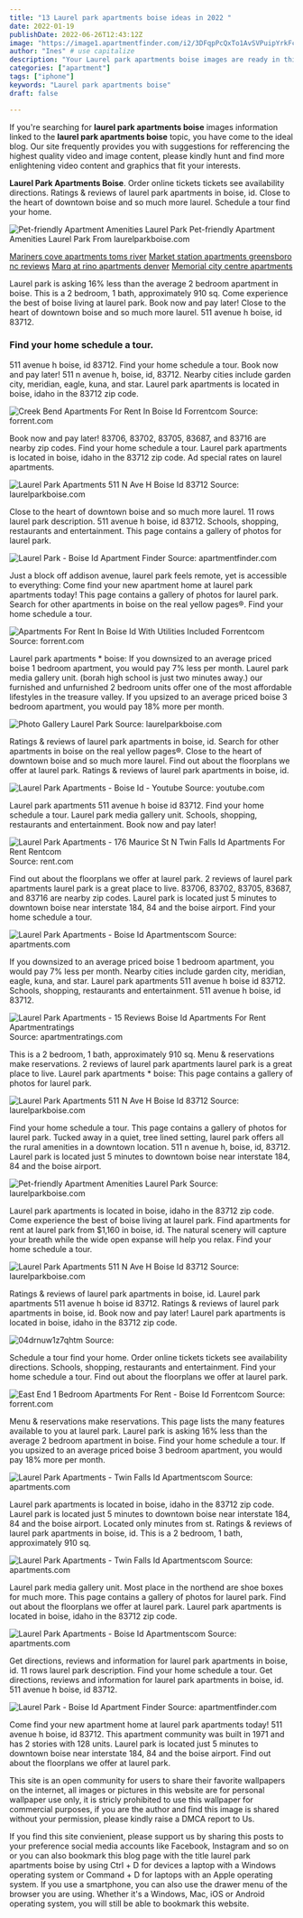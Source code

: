 ```yaml
---
title: "13 Laurel park apartments boise ideas in 2022 "
date: 2022-01-19
publishDate: 2022-06-26T12:43:12Z
image: "https://image1.apartmentfinder.com/i2/3DFqpPcQxTo1AvSVPuipYrkFcZZZwSRzpscxdGU-sHw/111/laurel-park-boise-id-interior-photo.jpg"
author: "Ines" # use capitalize
description: "Your Laurel park apartments boise images are ready in this website. Laurel park apartments boise are a topic that is being searched for and liked by netizens now. You can Find and Download the Laurel park apartments boise files here. Get all royalty-free vectors."
categories: ["apartment"]
tags: ["iphone"]
keywords: "Laurel park apartments boise"
draft: false

---
```


If you're searching for **laurel park apartments boise** images information linked to the **laurel park apartments boise** topic, you have come to the ideal  blog.  Our site frequently  provides you with  suggestions  for refferencing  the highest  quality video and image  content, please kindly hunt and find more enlightening video content and graphics  that fit your interests.

**Laurel Park Apartments Boise**. Order online tickets tickets see availability directions. Ratings &amp; reviews of laurel park apartments in boise, id. Close to the heart of downtown boise and so much more laurel. Schedule a tour find your home.

![Pet-friendly Apartment Amenities Laurel Park](https://laurelparkboise.com/assets/images/cache/Laurel-Park-Apt-Rec-Room-3-8ddfcac84c7fead511c90f5eb324ad78.jpg "Pet-friendly Apartment Amenities Laurel Park")
Pet-friendly Apartment Amenities Laurel Park From laurelparkboise.com

[Mariners cove apartments toms river](/mariners-cove-apartments-toms-river/)
[Market station apartments greensboro nc reviews](/market-station-apartments-greensboro-nc-reviews/)
[Marq at rino apartments denver](/marq-at-rino-apartments-denver/)
[Memorial city centre apartments](/memorial-city-centre-apartments/)

Laurel park is asking 16% less than the average 2 bedroom apartment in boise. This is a 2 bedroom, 1 bath, approximately 910 sq. Come experience the best of boise living at laurel park. Book now and pay later! Close to the heart of downtown boise and so much more laurel. 511 avenue h boise, id 83712.

### Find your home schedule a tour.

511 avenue h boise, id 83712. Find your home schedule a tour. Book now and pay later! 511 n avenue h, boise, id, 83712. Nearby cities include garden city, meridian, eagle, kuna, and star. Laurel park apartments is located in boise, idaho in the 83712 zip code.


![Creek Bend Apartments For Rent In Boise Id Forrentcom](https://images1.forrent.com/i2/0_kM2k_1bUSkJfXH4zjw1k98JyrDfn-sR1V0Dxx-_H8/117/image.jpg "Creek Bend Apartments For Rent In Boise Id Forrentcom")
Source: forrent.com

Book now and pay later! 83706, 83702, 83705, 83687, and 83716 are nearby zip codes. Find your home schedule a tour. Laurel park apartments is located in boise, idaho in the 83712 zip code. Ad special rates on laurel apartments.

![Laurel Park Apartments 511 N Ave H Boise Id 83712](https://laurelparkboise.com/assets/images/cache/Laurel-Park-Apartments-64-1a0b5e3438f7dd767afb91a6f747aa71.jpg "Laurel Park Apartments 511 N Ave H Boise Id 83712")
Source: laurelparkboise.com

Close to the heart of downtown boise and so much more laurel. 11 rows laurel park description. 511 avenue h boise, id 83712. Schools, shopping, restaurants and entertainment. This page contains a gallery of photos for laurel park.

![Laurel Park - Boise Id Apartment Finder](https://image1.apartmentfinder.com/i2/dan0nHRxm7zj9CSctGoXOOz8xYyVv8AqiTNGpBiEyk8/111/laurel-park-boise-id-interior-photo.jpg "Laurel Park - Boise Id Apartment Finder")
Source: apartmentfinder.com

Just a block off addison avenue, laurel park feels remote, yet is accessible to everything: Come find your new apartment home at laurel park apartments today! This page contains a gallery of photos for laurel park. Search for other apartments in boise on the real yellow pages®. Find your home schedule a tour.

![Apartments For Rent In Boise Id With Utilities Included Forrentcom](https://images1.forrent.com/i2/CWZQygqEbRjcWdixG59Xztca3YBcaah-AYJHkddyBGk/117/image.jpg "Apartments For Rent In Boise Id With Utilities Included Forrentcom")
Source: forrent.com

Laurel park apartments * boise: If you downsized to an average priced boise 1 bedroom apartment, you would pay 7% less per month. Laurel park media gallery unit. (borah high school is just two minutes away.) our furnished and unfurnished 2 bedroom units offer one of the most affordable lifestyles in the treasure valley. If you upsized to an average priced boise 3 bedroom apartment, you would pay 18% more per month.

![Photo Gallery Laurel Park](https://laurelparkboise.com/assets/images/cache/208-Laurel-Park-Apt-1e50e38c6421b5fb60f74fa88377f39d.JPG "Photo Gallery Laurel Park")
Source: laurelparkboise.com

Ratings &amp; reviews of laurel park apartments in boise, id. Search for other apartments in boise on the real yellow pages®. Close to the heart of downtown boise and so much more laurel. Find out about the floorplans we offer at laurel park. Ratings &amp; reviews of laurel park apartments in boise, id.

![Laurel Park Apartments - Boise Id - Youtube](https://i.ytimg.com/vi/ydvDc8BQJEY/hqdefault.jpg "Laurel Park Apartments - Boise Id - Youtube")
Source: youtube.com

Laurel park apartments 511 avenue h boise id 83712. Find your home schedule a tour. Laurel park media gallery unit. Schools, shopping, restaurants and entertainment. Book now and pay later!

![Laurel Park Apartments - 176 Maurice St N Twin Falls Id Apartments For Rent Rentcom](https://rentpath-res.cloudinary.com/$img_current/t_3x2_jpg_xl/t_unpaid/d45013c05f4be2f86089cc3a0709c98b "Laurel Park Apartments - 176 Maurice St N Twin Falls Id Apartments For Rent Rentcom")
Source: rent.com

Find out about the floorplans we offer at laurel park. 2 reviews of laurel park apartments laurel park is a great place to live. 83706, 83702, 83705, 83687, and 83716 are nearby zip codes. Laurel park is located just 5 minutes to downtown boise near interstate 184, 84 and the boise airport. Find your home schedule a tour.

![Laurel Park Apartments - Boise Id Apartmentscom](https://images1.apartments.com/i2/HySeg8JMgfuDHsYpixAeuF9Em-6SUE0COSmxQs0rCSk/117/laurel-park-boise-id-interior-photo.jpg?p=1 "Laurel Park Apartments - Boise Id Apartmentscom")
Source: apartments.com

If you downsized to an average priced boise 1 bedroom apartment, you would pay 7% less per month. Nearby cities include garden city, meridian, eagle, kuna, and star. Laurel park apartments 511 avenue h boise id 83712. Schools, shopping, restaurants and entertainment. 511 avenue h boise, id 83712.

![Laurel Park Apartments - 15 Reviews Boise Id Apartments For Rent Apartmentratings](https://cimg7.ibsrv.net/ibimg/www.apartmentratings.com/600x200_85-1/f/m/u/fmUkeOV4vY8.jpg "Laurel Park Apartments - 15 Reviews Boise Id Apartments For Rent Apartmentratings")
Source: apartmentratings.com

This is a 2 bedroom, 1 bath, approximately 910 sq. Menu &amp; reservations make reservations. 2 reviews of laurel park apartments laurel park is a great place to live. Laurel park apartments * boise: This page contains a gallery of photos for laurel park.

![Laurel Park Apartments 511 N Ave H Boise Id 83712](https://laurelparkboise.com/assets/images/cache/Laurel-Park-Apt-Rec-Room-35-6b1c3b0dd71e2f450f3d9572d880da4e.jpg "Laurel Park Apartments 511 N Ave H Boise Id 83712")
Source: laurelparkboise.com

Find your home schedule a tour. This page contains a gallery of photos for laurel park. Tucked away in a quiet, tree lined setting, laurel park offers all the rural amenities in a downtown location. 511 n avenue h, boise, id, 83712. Laurel park is located just 5 minutes to downtown boise near interstate 184, 84 and the boise airport.

![Pet-friendly Apartment Amenities Laurel Park](https://laurelparkboise.com/assets/images/cache/Laurel-Park-Apt-Rec-Room-3-8ddfcac84c7fead511c90f5eb324ad78.jpg "Pet-friendly Apartment Amenities Laurel Park")
Source: laurelparkboise.com

Laurel park apartments is located in boise, idaho in the 83712 zip code. Come experience the best of boise living at laurel park. Find apartments for rent at laurel park from $1,160 in boise, id. The natural scenery will capture your breath while the wide open expanse will help you relax. Find your home schedule a tour.

![Laurel Park Apartments 511 N Ave H Boise Id 83712](https://laurelparkboise.com/assets/images/cache/Laurel-Park-Apt-Rec-Room-25-8605424ee6bdfc5b7d78d3b4e270e2e7.jpg "Laurel Park Apartments 511 N Ave H Boise Id 83712")
Source: laurelparkboise.com

Ratings &amp; reviews of laurel park apartments in boise, id. Laurel park apartments 511 avenue h boise id 83712. Ratings &amp; reviews of laurel park apartments in boise, id. Book now and pay later! Laurel park apartments is located in boise, idaho in the 83712 zip code.

![04drnuw1z7qhtm](https://images1.apartments.com/m2/YFfLR6PZkdvxZfTNsv_k8G7n1x3Le-qxy6sEzH0hjKk/H330W495/laurel-park-boise-id-map-image-of-the-property.jpg?p=1 "04drnuw1z7qhtm")
Source: 

Schedule a tour find your home. Order online tickets tickets see availability directions. Schools, shopping, restaurants and entertainment. Find your home schedule a tour. Find out about the floorplans we offer at laurel park.

![East End 1 Bedroom Apartments For Rent - Boise Id Forrentcom](https://images1.forrent.com/i2/PEX3rxFx3jmz_G2BxEnSPoEhz0U3t2P5p-tcMjbTwik/117/image.jpg "East End 1 Bedroom Apartments For Rent - Boise Id Forrentcom")
Source: forrent.com

Menu &amp; reservations make reservations. This page lists the many features available to you at laurel park. Laurel park is asking 16% less than the average 2 bedroom apartment in boise. Find your home schedule a tour. If you upsized to an average priced boise 3 bedroom apartment, you would pay 18% more per month.

![Laurel Park Apartments - Twin Falls Id Apartmentscom](https://images1.apartments.com/i2/BNy5BjRCYW6gP6llDElwgz2Hr7jT19Qfysc2MbOINl4/117/laurel-park-twin-falls-id-building-photo.jpg?p=1 "Laurel Park Apartments - Twin Falls Id Apartmentscom")
Source: apartments.com

Laurel park apartments is located in boise, idaho in the 83712 zip code. Laurel park is located just 5 minutes to downtown boise near interstate 184, 84 and the boise airport. Located only minutes from st. Ratings &amp; reviews of laurel park apartments in boise, id. This is a 2 bedroom, 1 bath, approximately 910 sq.

![Laurel Park Apartments - Twin Falls Id Apartmentscom](https://images1.apartments.com/i2/2M3LTwMKf0Jmu9I4fYtJSBiQjLyTjyWKCZzX44faPvg/111/laurel-park-twin-falls-id-primary-photo.jpg "Laurel Park Apartments - Twin Falls Id Apartmentscom")
Source: apartments.com

Laurel park media gallery unit. Most place in the northend are shoe boxes for much more. This page contains a gallery of photos for laurel park. Find out about the floorplans we offer at laurel park. Laurel park apartments is located in boise, idaho in the 83712 zip code.

![Laurel Park Apartments - Boise Id Apartmentscom](https://images1.apartments.com/i2/STGRpqDDXhZ4gGWQ6L7zrZCUvsvRbTTT77Vn4O0eVts/117/laurel-park-boise-id-interior-photo.jpg?p=1 "Laurel Park Apartments - Boise Id Apartmentscom")
Source: apartments.com

Get directions, reviews and information for laurel park apartments in boise, id. 11 rows laurel park description. Find your home schedule a tour. Get directions, reviews and information for laurel park apartments in boise, id. 511 avenue h boise, id 83712.

![Laurel Park - Boise Id Apartment Finder](https://image1.apartmentfinder.com/i2/3DFqpPcQxTo1AvSVPuipYrkFcZZZwSRzpscxdGU-sHw/111/laurel-park-boise-id-interior-photo.jpg "Laurel Park - Boise Id Apartment Finder")
Source: apartmentfinder.com

Come find your new apartment home at laurel park apartments today! 511 avenue h boise, id 83712. This apartment community was built in 1971 and has 2 stories with 128 units. Laurel park is located just 5 minutes to downtown boise near interstate 184, 84 and the boise airport. Find out about the floorplans we offer at laurel park.

This site is an open community for users to share their favorite wallpapers on the internet, all images or pictures in this website are for personal wallpaper use only, it is stricly prohibited to use this wallpaper for commercial purposes, if you are the author and find this image is shared without your permission, please kindly raise a DMCA report to Us.

If you find this site convienient, please support us by sharing this posts to your preference social media accounts like Facebook, Instagram and so on or you can also bookmark this blog page with the title laurel park apartments boise by using Ctrl + D for devices a laptop with a Windows operating system or Command + D for laptops with an Apple operating system. If you use a smartphone, you can also use the drawer menu of the browser you are using. Whether it's a Windows, Mac, iOS or Android operating system, you will still be able to bookmark this website.
